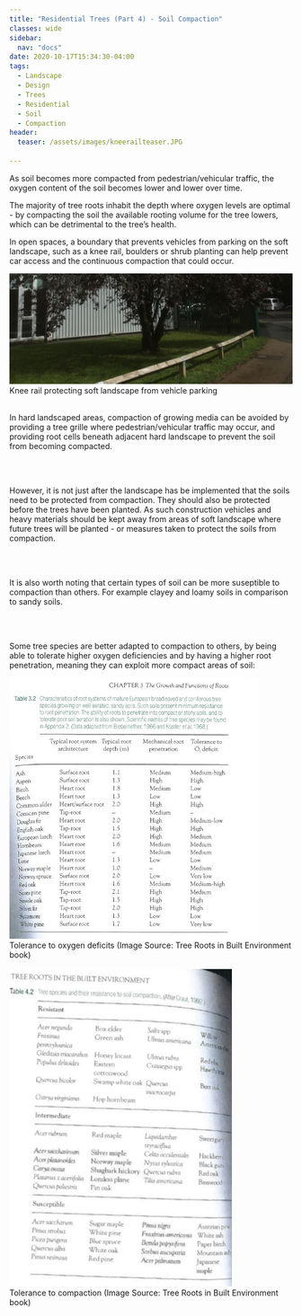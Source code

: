 ```yaml
---
title: "Residential Trees (Part 4) - Soil Compaction"
classes: wide
sidebar:
  nav: "docs"
date: 2020-10-17T15:34:30-04:00
tags:
  - Landscape
  - Design
  - Trees
  - Residential
  - Soil
  - Compaction
header:
  teaser: /assets/images/kneerailteaser.JPG
  
---
```


As soil becomes more compacted from pedestrian/vehicular traffic, the oxygen content of the soil becomes lower and lower over time. 

The majority of tree roots inhabit the depth where oxygen levels are optimal - by compacting the soil the available rooting volume for the tree lowers, which can be detrimental to the tree’s health.

In open spaces, a boundary that prevents vehicles from parking on the soft landscape, such as a knee rail, boulders or shrub planting can help prevent car access and the continuous compaction that could occur.

<img src="/assets/images/kneerailteaser.JPG" alt="">
<figcaption>Knee rail protecting soft landscape from vehicle parking</figcaption>

<br>

<p style="text-align: justify;">

In hard landscaped areas, compaction of growing media can be avoided by providing a tree grille where pedestrian/vehicular traffic may occur, and providing root cells beneath adjacent hard landscape to prevent the soil from becoming compacted.

<br><br>

However, it is not just after the landscape has be implemented that the soils need to be protected from compaction. They should also be protected before  the trees have been planted. As such construction vehicles and heavy materials should be kept away from areas of soft landscape where future trees will be planted - or measures taken to protect the soils from compaction.
 

<br><br> 

It is also worth noting that certain types of soil can be more suseptible to compaction than others. For example clayey and loamy soils in comparison to sandy soils.

<br><br>

Some tree species are better adapted to compaction to others, by being able to tolerate higher oxygen deficiencies and by having a higher root penetration, meaning they can exploit more compact areas of soil:

</p>

<img src="/assets/images/root system types table.JPG" alt="">
<figcaption>Tolerance to oxygen deficits (Image Source: Tree Roots in Built Environment book)</figcaption>

<br>

<img src="/assets/images/soil compaction table.png" alt="">
<figcaption>Tolerance to compaction (Image Source: Tree Roots in Built Environment book)</figcaption>

